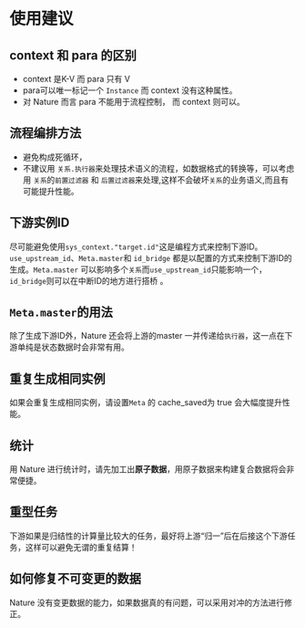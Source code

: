 # 使用建议

## context 和 para 的区别
  - context 是K-V 而 para 只有 V
  - para可以唯一标记一个 `Instance` 而 context 没有这种属性。
  - 对 Nature 而言 para 不能用于流程控制， 而 context 则可以。

## 流程编排方法

- 避免构成死循环，
- 不建议用 `关系.执行器`来处理技术语义的流程，如数据格式的转换等，可以考虑用 `关系`的`前置过滤器` 和 `后置过滤器`来处理,这样不会破坏`关系`的业务语义,而且有可能提升性能。

## 下游实例ID

尽可能避免使用`sys_context."target.id"`这是编程方式来控制下游ID。`use_upstream_id`、`Meta.master`和 `id_bridge` 都是以配置的方式来控制下游ID的生成。`Meta.master` 可以影响多个`关系`而`use_upstream_id`只能影响一个，`id_bridge`则可以在中断ID的地方进行搭桥 。

## `Meta.master`的用法

除了生成下游ID外，Nature 还会将上游的master 一并传递给`执行器`，这一点在下游单纯是状态数据时会非常有用。

## 重复生成相同实例

如果会重复生成相同实例，请设置`Meta` 的 cache_saved为 true  会大幅度提升性能。

## 统计

用 Nature 进行统计时，请先加工出**原子数据**，用原子数据来构建复合数据将会非常便捷。

## 重型任务

下游如果是归结性的计算量比较大的任务，最好将上游“归一”后在后接这个下游任务，这样可以避免无谓的重复结算！

## 如何修复不可变更的数据

Nature 没有变更数据的能力，如果数据真的有问题，可以采用对冲的方法进行修正。

